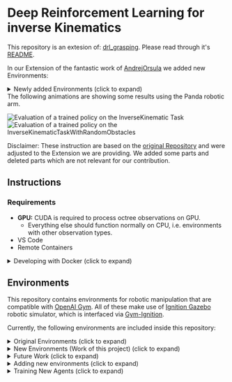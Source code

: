 # Deep Reinforcement Learning for inverse Kinematics
This repository is an extesion of: [drl_grasping](https://github.com/AndrejOrsula/drl_grasping). Please read through it's [README](https://github.com/AndrejOrsula/drl_grasping). 


In our Extension of the fantastic work of [AndrejOrsula](https://github.com/AndrejOrsula) we added new Environments:
<details><summary>Newly added Environments (click to expand)</summary>
  
  1. InverseKinematics
  2. InverseKinematicsWithObstacles
  3. InverseKonematicsWithRandomObstacles
  4. ReachWithObstacles

</details>
The following animations are showing some results using the Panda robotic arm.
<p align="left" float="middle">
  <img width="50.0%" src="https://github.com/Nils-ChristianIseke/deepRLIK/blob/main/gifs/IK_TQC_100000.webp" alt="Evaluation of a trained policy on the InverseKinematic Task"/>
  <img width="40.0%" src="https://github.com/Nils-ChristianIseke/deepRLIK/blob/main/gifs/IK_WO_TQC_400000.webp" alt="Evaluation of a trained policy on the InverseKinematicTaskWithRandomObstacles"/>
</p>

Disclaimer: These instruction are based on the [original Repository](https://github.com/AndrejOrsula) and were adjusted to the Extension we are providing.
We added some parts and deleted parts which are not relevant for our contribution.

## Instructions



### Requirements

- **GPU:** CUDA is required to process octree observations on GPU.
  - Everything else should function normally on CPU, i.e. environments with other observation types.
- VS Code
- Remote Containers
<details><summary> Developing with Docker (click to expand)</summary>

### Requirements

- **OS:** Any system that supports [Docker](https://docs.docker.com/get-docker) should work (Linux, Windows, macOS).
  - Only Ubuntu 22.04 was tested.
- **GPU:** CUDA is required to process octree observations on GPU. Therefore, only Docker images with CUDA support are currently available.

### Dependencies

Before starting, make sure your system has a setup for using [Nvidia Docker](https://github.com/NVIDIA/nvidia-docker), e.g.:

```bash
# Docker
curl https://get.docker.com | sh \
  && sudo systemctl --now enable docker
# Nvidia Docker
distribution=$(. /etc/os-release; echo $ID$VERSION_ID) \
  && curl -s -L https://nvidia.github.io/nvidia-docker/gpgkey | sudo apt-key add - \
  && curl -s -L https://nvidia.github.io/nvidia-docker/$distribution/nvidia-docker.list | sudo tee /etc/apt/sources.list.d/nvidia-docker.list
sudo apt-get update && sudo apt-get install -y nvidia-docker2
sudo systemctl restart docker
```

### Pre-built Docker Image

The easiest way to try out this project is by using a pre-built Docker image that can be pulled from [Docker Hub](https://hub.docker.com/repository/docker/andrejorsula/drl_grasping). Currently, there is only a development image available that also contains the default testing datasets (huge, but it is easy to use and allows editing and recompiling). You can pull the `latest` tag with the following command. Alternatively, each release has also its associated tag, e.g. `1.0.0`.

```bash
docker pull andrejorsula/drl_grasping:latest
```

For running of the container, please use the included [docker/run.bash](docker/run.bash) script that is included with this repo. It significantly simplifies the setup with volumes and allows use of graphical interfaces for Ignition Gazebo GUI client and RViZ.

Open a Terminal and cd to the directory where the run.bash is located:
```bash
  cd drl_grasping dir/docker
  ```
Execute run.bash:
```bash
./run.bash andrejorsula/drl_grasping:latest /bin/bash
```

The easiest way to edit the code e.g.: changing the reward function, or adding new tasks, is by connecting VS-Code to the container:
  1. Install [VS Code](https://code.visualstudio.com/download)
  2. Install the VS Code Extension [Remote Containers](https://code.visualstudio.com/docs/remote/containers)

  Now you can start developing inside the container by:
  1. Starting a container (As described above: 
    
    ```bash
      cd drl_grasping dir/docker
    ```
    
    ```bash
      ./run.bash andrejorsula/drl_grasping:latest /bin/bash
    ```)
  2. Connecting to the container as described [here](https://code.visualstudio.com/docs/remote/containers)
  3. cd to dlr_grasping:
    
  ```bash
    cd /root/drl_grasping/drl_grasping/src/drl_grasping
   ```
  4. Start developing :) If you want another terminal e.g. for running tensorboard, open a new terminal and execute: 
    ```bash
      docker exec -ti container_id bash
    ```
    Where container_id is the id of the container, which is shown by executing:
    ```bash
      docker ps
    ```
  
  
<details><summary>Training New Agents (click to expand)</summary>


### Training of Agent

To train your own agent, you can start with the [`ex_train.bash`](examples/ex_train.bash) example. You can customise this example script,  configuration of the environment and all hyperparameters to your needs (see below). By default, headless mode is used during training to reduce computational load. If you want to see what is going on, you need to uncomment 'model.env.render("human")' in train.py (deepRLIK/scripts/train.py). 

```bash
ros2 run drl_grasping ex_train.bash
```

### Enjoying of Trained Agents

To enjoy an agent that you have trained yourself, look into [`ex_enjoy.bash`](examples/ex_enjoy.bash) example. Similar to training, change the environment ID, algorithm and robot model. Furthermore, select a specific checkpoint that you want to run. RViZ 2 and Ignition Gazebo GUI client are enabled by default.

```bash
ros2 run drl_grasping ex_enjoy.bash
```

</details>
  
</details>

## Environments

This repository contains environments for robotic manipulation that are compatible with [OpenAI Gym](https://github.com/openai/gym). All of these make use of [Ignition Gazebo](https://ignitionrobotics.org) robotic simulator, which is interfaced via [Gym-Ignition](https://github.com/robotology/gym-ignition).

Currently, the following environments are included inside this repository:

<details><summary>Original Environments (click to expand)</summary>

  - [Grasp](drl_grasping/envs/tasks/grasp) task
    - Observation variants
      - [GraspOctree](drl_grasping/envs/tasks/grasp/grasp_octree.py), with and without color features
      - GraspColorImage (RGB image) and GraspRgbdImage (RGB-D image) are implemented on [image_obs](https://github.com/AndrejOrsula/drl_grasping/tree/image_obs) branch. However, their implementation is currently only for testing and comparative purposes.
    - Curriculum Learning: Task includes [GraspCurriculum](drl_grasping/envs/tasks/grasp/curriculum.py), which can be used to progressively increase difficulty of the task by automatically adjusting the following environment parameters based on the current success rate.
      - Workspace size
      - Number of objects
      - Termination state (task is divided into hierarchical sub-tasks with aim to further guide the agent).
      - This part does not bring any improvements based on experimental results, so do not bother using it.
    - Demonstrations: Task contains a simple scripted policy that can be applied to collect demonstrations, which can then be used to pre-load a replay buffer for training with off-policy RL algorithms.
      - It provides a slight increase for early learning, however, experiments indicate that it degrades the final success rate (probably due to introduction of bias early on). Therefore, do not use demonstrations if possible, at least not with this environment.
  - [Reach](drl_grasping/envs/tasks/reach) task (a simplistic environment for testing stuff)
    - Observation variants
      - [Reach](drl_grasping/envs/tasks/reach/reach.py) - simulation states
      - [ReachColorImage](drl_grasping/envs/tasks/reach/reach_color_image.py)
      - [ReachDepthImage](drl_grasping/envs/tasks/reach/reach_depth_image.py)
      - [ReachOctree](drl_grasping/envs/tasks/reach/reach_octree.py), with and without color features
  </details>
  
  <details><summary>New Environments (Work of this project) (click to expand)</summary>

  - [InverseKinematics](drl_grasping/envs/tasks/inverse_kinematics/inverse_kinematics.py) task
    Description: The agents goal is to calculate the necessary joint angles of the robotic arm to reach a random goal point -->
    The agent shall learn the inverse kinematic model of the arm.
    Environment: The environment contains the robotic arm, and a randomly spawned goal point.
    Observation: Position of the goal point and the endeffector of the robotic arm
    Action: The joint angles of the robotic arm.
    
    - [InverseKinematicsWithObstacles](drl_grasping/envs/tasks/inverse_kinematics_with_obstacles.py)
      -Description: The agents goal is to calculate the necessary joint angles of the robotic arm to reach a random goal point, while avoiding collisions with an obstacle
    Environment: The environment contains the robotic arm, a randomly spawned goal point and an obstacle.
    Observation: Position of the goal point, the endeffector of the robotic arm and position + orientation of the obstacle
    Action: The joint angles of the robotic arm.
  - [InverseKinematicsWithRandomObstacles](drl_grasping/envs/tasks/inverse_kinematics_with_obstacles.py)
      -Description: The agents goal is to calculate the necessary joint angles of the robotic arm to reach a random goal point, while avoiding collisions with an obstacle
    Environment: The environment contains the robotic arm, a randomly spawned goal point and an obstacle.
    Observation: Position of the goal point, the endeffector of the robotic arm and position + orientation of the obstacle
    Action: The joint angles of the robotic arm.
  - [Reach](drl_grasping/envs/tasks/reach) task (extension of the orginal Reach Task)
      - [ReachWithObstacles](drl_grasping/envs/tasks/reach/reach.py)
    -Description: The agents goal is to calculate the necessary goal positions to move the robotic arm to reach a random goal point, while avoiding collisions with an obstacle. The inverse kinematic is calculated via MOVEIT!.
    Environment: The environment contains the robotic arm, a randomly spawned goal point and an obstacle.
    Observation: Position of the goal point, the endeffector of the robotic arm and position + orientation of the obstacle
    Action: The goal point.  
  
  
  
  Inside the definition of each class some variables can be set, e.g.: For the InverseKinematicsWithRandomObstacles task. Especially important are the object, and obstacle related variables. For the newly implemented tasks the object and obstacle related variables (e.g.:_object_enable, _object_type, _object_dimension_volume, obstacle_type, etc.) define the properties of the goal point and the obstacle (where it is spawned, what it looks like etc.).  The standarts values are restricting the possible spawning volume of object and obstalce to a small volume, to keep the observation space for the RL-Agent small. For a more general solution the spawning volume of both should be the same size as the workspace of the robot. 
</details>


 <details><summary>Future Work (click to expand)</summary>
 From the author's point future work could focus on:
  
  - enlarging the spawning volume of obstacle and goal point
  - Adding more than 1 obstacle
  - Adding moving obstacles and goal_points
  - Adding obstacles of complex shape
  - Comparing the RL-Learning Approach for path planning with classic approaches of path planning
  - Making the task more complex by sensing the obstacle space via a camera (as it's done in the grasp task), instead of getting the positions of the obstacles via the gazebo API
  - Autotuning Hyperparameters
</details>
<details><summary>Adding new environments (click to expand)</summary>
To implement a new task / environment, the following steps are necessary:
  
  
  1. In the dir `/envs/task` add your task(e.g.: inversekinematics.py inside the inversekinematics dir)
  2. Register your task as gym environment inside `/envs/tasks/__init__.py`(e.g.: adding register(
    id='IK-Gazebo-v0',...kwargs={...,'task_cls': InverseKinematics,...)
  4. Add the hyperparams for your task `/hyperparams` (e.g. add IK-Gazebo-v0 with arguments to the tqc.yml)
  5. Adjust the arguments of `examples/ex_train.bash` (e.g. change ENV_ID to "IK-Gazebo-v0" and ALGO to "tqc")
  6. Uncommend model.env.render("human") in  `/scripts/train.py` if you want to see the simulation of the environment.
  7. Start the training by executing: `ros2 run drl_grasping ex_train.bash` in the running container
</details>

<details><summary>Training New Agents (click to expand)</summary>

 ### Domain Randomization

These environments can be wrapped by a randomizer in order to introduce domain randomization and improve generalization of the trained policies, which is especially beneficial for Sim2Real transfer.

<p align="center" float="middle">
  <img width="100.0%" src="https://github.com/AndrejOrsula/master_thesis/raw/media/graphics/implementation/domain_randomisation.png" alt="Examples of domain randomization for the Grasp task"/>
</p>

The included [ManipulationGazeboEnvRandomizer](drl_grasping/envs/randomizers/manipulation.py) allows randomization of the following properties at each reset of the environment.

- Object model - primitive geometry
  - Random type (box, sphere and cylinder are currently supported)
  - Random color, scale, mass, friction
- Object model - mesh geometry
  - Random type (see [Object Model Database](#object-model-database)) 
  - Random scale, mass, friction
- Object pose
- Ground plane texture
- Initial robot configuration
- Camera pose

### Supported Robots

Only [Franka Emika Panda](https://github.com/AndrejOrsula/panda_ign) is supported.


## Reinforcement Learning

This project makes direct use of [stable-baselines3](https://github.com/DLR-RM/stable-baselines3) as well as [sb3_contrib](https://github.com/Stable-Baselines-Team/stable-baselines3-contrib). Furthermore, scripts for training and evaluation are largely inspired by [rl-baselines3-zoo](https://github.com/DLR-RM/rl-baselines3-zoo).

### Hyperparameters

Hyperparameters for training of RL agents can be found in [hyperparams](hyperparams) directory. [Optuna](https://github.com/optuna/optuna) was used to autotune some of them, but certain algorithm/environment combinations require far more tuning (especially TD3). If needed, you can try running Optuna yourself, see [`ex_optimize`](examples/ex_optimize.bash) example.

## Directory Structure

```bash
├── drl_grasping        # Primary Python module of this project
    ├── algorithms      # Definitions of policies and slight modifications to RL algorithms
    ├── envs            # Environments for grasping (compatible with OpenAI Gym)
        ├── tasks       # Tasks for the agent that are identical for simulation
        ├── randomizers # Domain randomization of the tasks, which also populates the world
        └── models      # Functional models for the environment (Ignition Gazebo)
    ├── control         # Control for the agent
    ├── perception      # Perception for the agent
    └── utils           # Other utilities, used across the module
├── examples            # Examples for training and enjoying RL agents
├── hyperparams         # Hyperparameters for training RL agents
├── scripts             # Helpful scripts for training, evaluating, ... 
├── launch              # ROS 2 launch scripts that can be used to help with setup
├── docker              # Dockerfile for this project
└── drl_grasping.repos  # List of other dependencies created for `drl_grasping`
```
